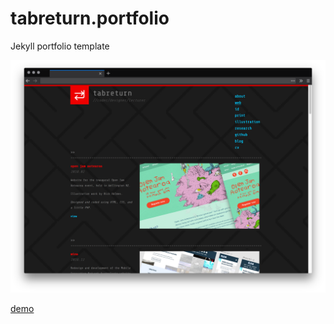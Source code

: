 # tabreturn.portfolio
Jekyll portfolio template

![screenshot](screenshot.png)

[demo](http://portfolio.tabreturn.com/)
